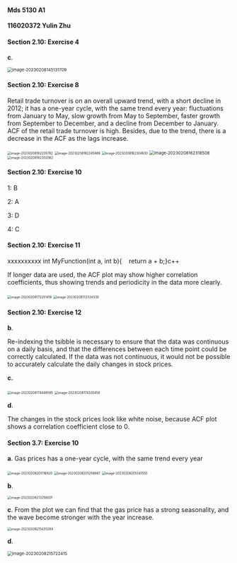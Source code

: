 #### Mds 5130 A1 

**116020372 Yulin Zhu** 



#### Section 2.10: Exercise 4

**c**.

<img src="Mds5130 A1.assets/image-20230208145131709.png" alt="image-20230208145131709" style="zoom:67%;" />

#### Section 2.10: Exercise 8

Retail trade turnover is on an overall upward trend, with a short decline in 2012; it has a one-year cycle, with the same trend every year: fluctuations from January to May, slow growth from May to September, faster growth from September to December, and a decline from December to January. ACF of the retail trade turnover is high. Besides, due to the trend, there is a decrease in the ACF as the lags increase.



<img src="Mds5130 A1.assets/image-20230208162228782.png" alt="image-20230208162228782" style="zoom: 50%;" />

<img src="Mds5130 A1.assets/image-20230208162245989.png" alt="image-20230208162245989" style="zoom:50%;" />

<img src="Mds5130 A1.assets/image-20230208162304630.png" alt="image-20230208162304630" style="zoom:50%;" />

<img src="Mds5130 A1.assets/image-20230208162318508.png" alt="image-20230208162318508" style="zoom:67%;" />

<img src="Mds5130 A1.assets/image-20230208162332062.png" alt="image-20230208162332062" style="zoom:50%;" />



#### Section 2.10: Exercise 10

1: B

2: A

3: D

4: C



#### Section 2.10: Exercise 11

xxxxxxxxxx int MyFunction(int a, int b){    return a + b;}c++

If longer data are used, the ACF  plot may show higher correlation coefficients, thus showing trends and periodicity in the data more clearly.



<img src="Mds5130 A1.assets/image-20230208172251419.png" alt="image-20230208172251419" style="zoom:50%;" />





<img src="Mds5130 A1.assets/image-20230208172324330.png" alt="image-20230208172324330" style="zoom:50%;" />



#### Section 2.10: Exercise 12

**b**.

Re-indexing the tsibble is necessary to ensure that the data was  continuous on a daily basis, and that the differences between each time point could be correctly calculated. If the data was not continuous, it would not be possible to accurately calculate the daily changes in stock prices.



**c.**

<img src="Mds5130 A1.assets/image-20230208174448585.png" alt="image-20230208174448585" style="zoom:50%;" />



<img src="Mds5130 A1.assets/image-20230208174335458.png" alt="image-20230208174335458" style="zoom: 50%;" />



**d**.

The changes in the stock prices look like white noise, because ACF plot shows a correlation coefficient close to 0. 



#### Section 3.7: Exercise 10 

**a**. Gas prices has a one-year cycle, with the same trend every year

<img src="Mds5130 A1.assets/image-20230208205116820.png" alt="image-20230208205116820" style="zoom: 50%;" />



<img src="Mds5130 A1.assets/image-20230208205258667.png" alt="image-20230208205258667" style="zoom: 50%;" />



<img src="Mds5130 A1.assets/image-20230208205341550.png" alt="image-20230208205341550" style="zoom:50%;" />



**b**. 

<img src="Mds5130 A1.assets/image-20230208213256001.png" alt="image-20230208213256001" style="zoom: 50%;" />



**c**. From the plot we can find that the gas price has a strong seasonality, and the wave become stronger with the year increase.

<img src="Mds5130 A1.assets/image-20230208215435284.png" alt="image-20230208215435284" style="zoom:50%;" />

**d**. 

<img src="Mds5130 A1.assets/image-20230208215722415.png" alt="image-20230208215722415" style="zoom:67%;" />

